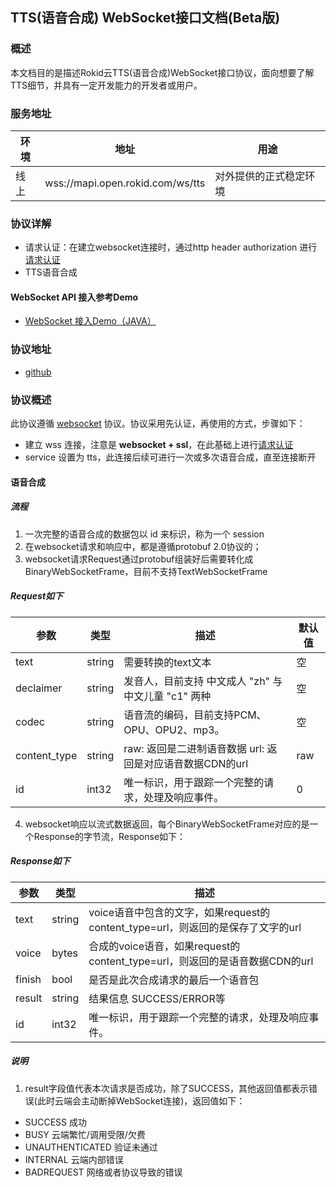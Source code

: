 ## TTS(语音合成) WebSocket接口文档(Beta版)

### 概述

本文档目的是描述Rokid云TTS(语音合成)WebSocket接口协议，面向想要了解TTS细节，并具有一定开发能力的开发者或用户。


### 服务地址

| 环境 | 地址                                   | 用途                   |
| ---- | -------------------------------------- | ---------------------- |
| 线上 | wss://mapi.open.rokid.com/ws/tts       | 对外提供的正式稳定环境 |


### 协议详解

- 请求认证：在建立websocket连接时，通过http header authorization 进行[请求认证](./gw-auth-api.md)
- TTS语音合成

#### WebSocket API 接入参考Demo
- [WebSocket 接入Demo（JAVA）](https://github.com/Rokid/mapi-demo-outer)




### 协议地址

- [github](https://github.com/Rokid/mapi-demo-outer/src/main/proto/outer)

### 协议概述

此协议遵循 [websocket](https://zh.wikipedia.org/zh-cn/WebSocket) 协议。协议采用先认证，再使用的方式，步骤如下：

* 建立 wss 连接，注意是 **websocket + ssl**，在此基础上进行[请求认证](./gw-auth-api.md)
* service 设置为 tts，此连接后续可进行一次或多次语音合成，直至连接断开



#### 语音合成

##### 流程

1. 一次完整的语音合成的数据包以 id 来标识，称为一个 session
2. 在websocket请求和响应中，都是遵循protobuf 2.0协议的；
3. websocket请求Request通过protobuf组装好后需要转化成BinaryWebSocketFrame，目前不支持TextWebSocketFrame

##### Request如下

| 参数     | 类型        | 描述                   | 默认值  |
| ------ | --------- | -------------------- | ---- |
| text   | string    | 需要转换的text文本          | 空   |
| declaimer | string | 发音人，目前支持 中文成人 "zh" 与 中文儿童 "c1" 两种 | 空 |
| codec     | string | 语音流的编码，目前支持PCM、OPU、OPU2、mp3。   | 空 |
| content_type | string | raw: 返回是二进制语音数据  url: 返回是对应语音数据CDN的url | raw  |
| id        | int32  | 唯一标识，用于跟踪一个完整的请求，处理及响应事件。   | 0    |

4. websocket响应以流式数据返回，每个BinaryWebSocketFrame对应的是一个Response的字节流，Response如下：
##### Response如下

| 参数    | 类型     | 描述            |
| ----- | ------ | ------------- |
| text  | string | voice语音中包含的文字，如果request的content_type=url，则返回的是保存了文字的url |
| voice | bytes  | 合成的voice语音，如果request的content_type=url，则返回的是语音数据CDN的url    |
| finish   | bool | 是否是此次合成请求的最后一个语音包 |
| result  | string | 结果信息  SUCCESS/ERROR等 |
| id        | int32  | 唯一标识，用于跟踪一个完整的请求，处理及响应事件。   |


##### 说明

1. result字段值代表本次请求是否成功，除了SUCCESS，其他返回值都表示错误(此时云端会主动断掉WebSocket连接)，返回值如下：
  - SUCCESS 成功
  - BUSY 云端繁忙/调用受限/欠费
  - UNAUTHENTICATED 验证未通过
  - INTERNAL 云端内部错误
  - BADREQUEST 网络或者协议导致的错误



